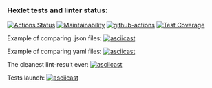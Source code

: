 ### Hexlet tests and linter status:
[![Actions Status](https://github.com/HardDuck69/python-project-50/workflows/hexlet-check/badge.svg)](https://github.com/HardDuck69/python-project-50/actions)
[![Maintainability](https://api.codeclimate.com/v1/badges/1c6c7e5e679dc174040d/maintainability)](https://codeclimate.com/github/HardDuck69/python-project-50/maintainability)
[![github-actions](https://github.com/HardDuck69/python-project-50/actions/workflows/github-actions.yml/badge.svg)](https://github.com/HardDuck69/python-project-50/actions/workflows/github-actions.yml)
[![Test Coverage](https://api.codeclimate.com/v1/badges/1c6c7e5e679dc174040d/test_coverage)](https://codeclimate.com/github/HardDuck69/python-project-50/test_coverage)

Example of comparing .json files:
[![asciicast](https://asciinema.org/a/MbmuxpTLRrDZZ2uw9Fuf41VqZ.svg)](https://asciinema.org/a/MbmuxpTLRrDZZ2uw9Fuf41VqZ)

Example of comparing yaml files:
[![asciicast](https://asciinema.org/a/z626PWLq6ujYEm2nk4Rz4Vknf.svg)](https://asciinema.org/a/z626PWLq6ujYEm2nk4Rz4Vknf)

The cleanest lint-result ever:
[![asciicast](https://asciinema.org/a/T3DaJUoa764SQxdMoiQT2f8ze.svg)](https://asciinema.org/a/T3DaJUoa764SQxdMoiQT2f8ze)

Tests launch:
[![asciicast](https://asciinema.org/a/C7dTT9R2O5DUkp4fNPXG4TclA.svg)](https://asciinema.org/a/C7dTT9R2O5DUkp4fNPXG4TclA)
